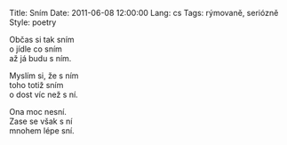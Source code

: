 Title: Sním
Date: 2011-06-08 12:00:00
Lang: cs
Tags: rýmovaně, seriózně
Style: poetry

Občas si tak sním<br>
o jídle co sním<br>
až já budu s ním.

Myslím si, že s ním<br>
toho totiž sním<br>
o dost víc než s ní.

Ona moc nesní.<br>
Zase se však s ní<br>
mnohem lépe sní.
